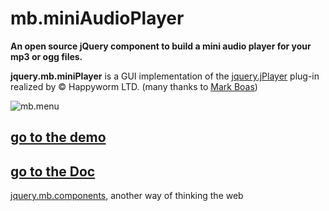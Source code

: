 # mb.miniAudioPlayer

__An open source jQuery component to build a mini audio player for your mp3 or ogg files.__

<b>jquery.mb.miniPlayer</b> is a GUI implementation of the <a href="http://www.happyworm.com/jquery/jplayer/" target="_blank">jquery.jPlayer</a> plug-in realized by © Happyworm LTD. (many thanks to <a href="http://happyworm.com/blog/" target="_blank">Mark Boas</a>)

![mb.menu](http://pupunzi.com/gitHub/mb.miniAudioPlayer.jpg)

## [go to the demo](http://pupunzi.com/#mb.components/mb._menu/menu.html)
## [go to the Doc](http://wiki.github.com/pupunzi/jquery.mb.menu/)


[jquery.mb.components](http://pupunzi.com/), another way of thinking the web